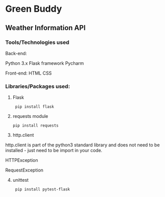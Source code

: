 # Green Buddy

## Weather Information API

### Tools/Technologies used

Back-end:

Python 3.x
Flask framework
Pycharm


Front-end:
HTML
CSS

### Libraries/Packages used:

1. Flask 
    
        pip install flask
2. requests module 

       pip install requests
3. http.client

http.client is part of the python3 standard library and does not need to be installed - just need to be import in your code.

HTTPException

RequestException

4. unittest

        pip install pytest-flask

      

      
